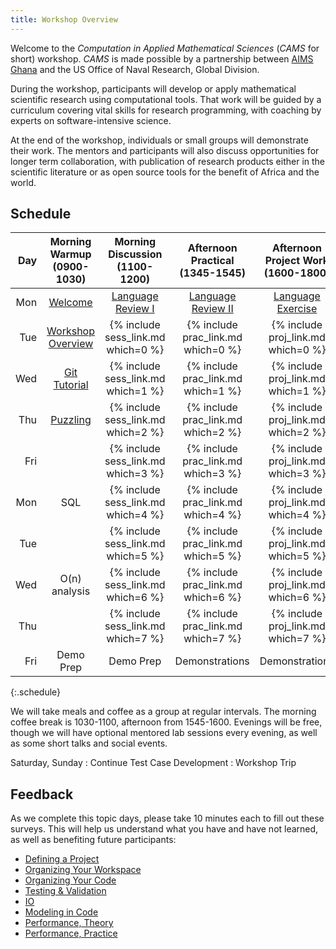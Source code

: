 ```yaml
---
title: Workshop Overview
---
```

Welcome to the *Computation in Applied Mathematical Sciences* (*CAMS* for short)
workshop. *CAMS* is made possible by a partnership between
[AIMS Ghana]({{site.aimsghurl}}) and the US Office of Naval Research, Global Division.

During the workshop, participants will develop or apply mathematical scientific
research using computational tools.  That work will be guided by a curriculum
covering vital skills for research programming, with coaching by experts on
software-intensive science.

At the end of the workshop, individuals or small groups will demonstrate their
work. The mentors and participants will also discuss opportunities for longer
term collaboration, with publication of research products either in the
scientific literature or as open source tools for the benefit of Africa and the
world.

## Schedule

| Day |      Morning Warmup (0900-1030)       |   Morning Discussion (1100-1200)   |  Afternoon Practical (1345-1545)   |   Afternoon Project Work (1600-1800)   |
|----:|:-------------------------------------:|:----------------------------------:|:----------------------------------:|:--------------------------------------:|
| Mon |      [Welcome](warmup/opening/)       |  [Language Review I](reviews/AM/)  | [Language Review II](reviews/PM/)  | [Language Exercise](reviews/exercise/) |
| Tue | [Workshop Overview](warmup/overview/) | {% include sess_link.md which=0 %} | {% include prac_link.md which=0 %} |   {% include proj_link.md which=0 %}   |
| Wed |      [Git Tutorial](warmup/git/)      | {% include sess_link.md which=1 %} | {% include prac_link.md which=1 %} |   {% include proj_link.md which=1 %}   |
| Thu |     [Puzzling](warmup/puzzling/)      | {% include sess_link.md which=2 %} | {% include prac_link.md which=2 %} |   {% include proj_link.md which=2 %}   |
| Fri |                                       | {% include sess_link.md which=3 %} | {% include prac_link.md which=3 %} |   {% include proj_link.md which=3 %}   |
| Mon |                  SQL                  | {% include sess_link.md which=4 %} | {% include prac_link.md which=4 %} |   {% include proj_link.md which=4 %}   |
| Tue |                                       | {% include sess_link.md which=5 %} | {% include prac_link.md which=5 %} |   {% include proj_link.md which=5 %}   |
| Wed |             O(n) analysis             | {% include sess_link.md which=6 %} | {% include prac_link.md which=6 %} |   {% include proj_link.md which=6 %}   |
| Thu |                                       | {% include sess_link.md which=7 %} | {% include prac_link.md which=7 %} |   {% include proj_link.md which=7 %}   |
| Fri |               Demo Prep               |             Demo Prep              |           Demonstrations           |             Demonstrations             |
{:.schedule}

We will take meals and coffee as a group at regular intervals.  The morning coffee break is 1030-1100, afternoon from 1545-1600.  Evenings will be
free, though we will have optional mentored lab sessions every evening, as well
as some short talks and social events.

Saturday, Sunday
: Continue Test Case Development
: Workshop Trip

## Feedback

As we complete this topic days, please take 10 minutes each to fill out these surveys.  This will help us understand what you have and have not learned, as well as benefiting future participants:

 - [Defining a Project](http://goo.gl/forms/soGX6msoEn)
 - [Organizing Your Workspace](http://goo.gl/forms/l4wmH31gjp)
 - [Organizing Your Code](http://goo.gl/forms/HIXnY5pk3w)
 - [Testing & Validation](http://goo.gl/forms/aCjKVd0qFo)
 - [IO](http://goo.gl/forms/loh8cwbS1R)
 - [Modeling in Code](http://goo.gl/forms/dgWur0Zkyx)
 - [Performance, Theory](http://goo.gl/forms/85JZ7uvWI5)
 - [Performance, Practice](http://goo.gl/forms/7xybVljsRy)